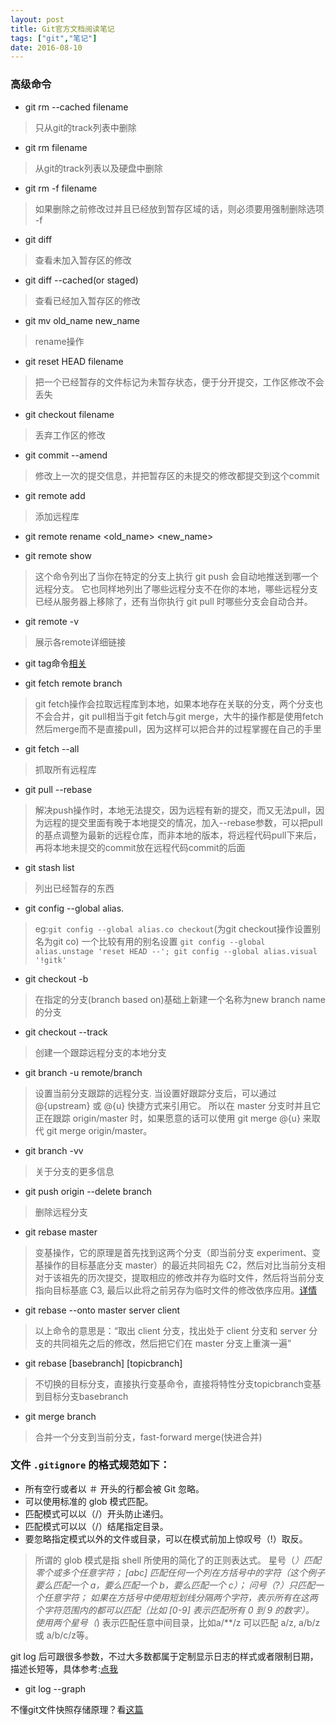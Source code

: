 ```yaml
---
layout: post
title: Git官方文档阅读笔记
tags: ["git","笔记"]
date: 2016-08-10
---
```


### 高级命令

- git rm --cached filename

>只从git的track列表中删除

- git rm filename

>从git的track列表以及硬盘中删除

- git rm -f filename

>如果删除之前修改过并且已经放到暂存区域的话，则必须要用强制删除选项 -f

- git diff

>查看未加入暂存区的修改

- git diff --cached(or staged)

>查看已经加入暂存区的修改

- git mv old_name new_name

>rename操作

- git reset HEAD filename

>把一个已经暂存的文件标记为未暂存状态，便于分开提交，工作区修改不会丢失

- git checkout filename

>丢弃工作区的修改

- git commit --amend

>修改上一次的提交信息，并把暂存区的未提交的修改都提交到这个commit

- git remote add <shortname> <url>

>添加远程库

- git remote rename <old_name> <new_name>

- git remote show <remote>

> 这个命令列出了当你在特定的分支上执行 git push 会自动地推送到哪一个远程分支。 它也同样地列出了哪些远程分支不在你的本地，哪些远程分支已经从服务器上移除了，还有当你执行 git pull 时哪些分支会自动合并。

- git remote -v

>展示各remote详细链接

- git tag命令[相关](https://git-scm.com/book/zh/v2/Git-%E5%9F%BA%E7%A1%80-%E6%89%93%E6%A0%87%E7%AD%BE)

- git fetch remote branch

> git fetch操作会拉取远程库到本地，如果本地存在关联的分支，两个分支也不会合并，git pull相当于git fetch与git merge，大牛的操作都是使用fetch然后merge而不是直接pull，因为这样可以把合并的过程掌握在自己的手里

- git fetch --all

>抓取所有远程库

- git pull --rebase

> 解决push操作时，本地无法提交，因为远程有新的提交，而又无法pull，因为远程的提交里面有晚于本地提交的情况，加入--rebase参数，可以把pull的基点调整为最新的远程仓库，而非本地的版本，将远程代码pull下来后，再将本地未提交的commit放在远程代码commit的后面

- git stash list
 
>列出已经暂存的东西

- git config --global alias.<alias> <full name directive> 

>eg:`git config --global alias.co checkout`(为git checkout操作设置别名为git co)
>一个比较有用的别名设置 `git config --global alias.unstage 'reset HEAD --'; git config --global alias.visual '!gitk'`

- git checkout -b <new branch name> <branch based on>

>在指定的分支(branch based on)基础上新建一个名称为new branch name的分支

- git checkout --track <remote branch name>

>创建一个跟踪远程分支的本地分支

- git branch -u remote/branch

>设置当前分支跟踪的远程分支.
>当设置好跟踪分支后，可以通过 @{upstream} 或 @{u} 快捷方式来引用它。 所以在 master 分支时并且它正在跟踪 origin/master 时，如果愿意的话可以使用 git merge @{u} 来取代 git merge origin/master。

- git branch -vv

>关于分支的更多信息

- git push origin --delete branch

> 删除远程分支

- git rebase master

>变基操作，它的原理是首先找到这两个分支（即当前分支 experiment、变基操作的目标基底分支 master）的最近共同祖先 C2，然后对比当前分支相对于该祖先的历次提交，提取相应的修改并存为临时文件，然后将当前分支指向目标基底 C3, 最后以此将之前另存为临时文件的修改依序应用。[详情](https://git-scm.com/book/zh/v2/Git-%E5%88%86%E6%94%AF-%E5%8F%98%E5%9F%BA)

- git rebase --onto master server client

>以上命令的意思是：“取出 client 分支，找出处于 client 分支和 server 分支的共同祖先之后的修改，然后把它们在 master 分支上重演一遍”

- git rebase [basebranch] [topicbranch]

>不切换的目标分支，直接执行变基命令，直接将特性分支topicbranch变基到目标分支basebranch
- git merge branch

>合并一个分支到当前分支，fast-forward merge(快进合并)

### 文件 `.gitignore` 的格式规范如下：
- 所有空行或者以 ＃ 开头的行都会被 Git 忽略。
- 可以使用标准的 glob 模式匹配。
- 匹配模式可以以（/）开头防止递归。
- 匹配模式可以以（/）结尾指定目录。
- 要忽略指定模式以外的文件或目录，可以在模式前加上惊叹号（!）取反。


> 所谓的 glob 模式是指 shell 所使用的简化了的正则表达式。 
> 星号（*）匹配零个或多个任意字符；
> [abc] 匹配任何一个列在方括号中的字符（这个例子要么匹配一个 a，要么匹配一个 b，要么匹配一个 c）；
> 问号（?）只匹配一个任意字符；
> 如果在方括号中使用短划线分隔两个字符，表示所有在这两个字符范围内的都可以匹配（比如 [0-9] 表示匹配所有 0 到 9 的数字）。 
> 使用两个星号（*) 表示匹配任意中间目录，比如a/**/z 可以匹配 a/z, a/b/z 或 a/b/c/z等。

git log 后可跟很多参数，不过大多数都属于定制显示日志的样式或者限制日期，描述长短等，具体参考:[点我](https://git-scm.com/book/zh/v2/Git-%E5%9F%BA%E7%A1%80-%E6%9F%A5%E7%9C%8B%E6%8F%90%E4%BA%A4%E5%8E%86%E5%8F%B2)
- git log --graph

不懂git文件快照存储原理？看[这篇](http://liuhui998.com/2011/03/17/git-adventures-index-commit/)
